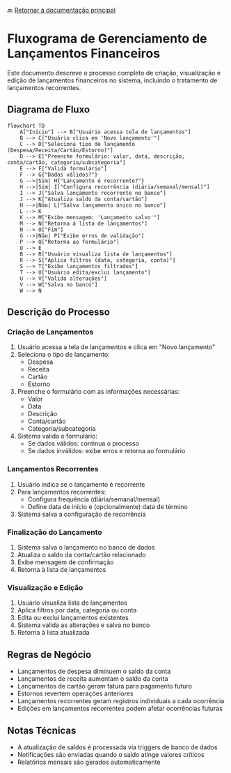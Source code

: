 🔙 [Retornar à documentação principal](../../README.md)

# Fluxograma de Gerenciamento de Lançamentos Financeiros

Este documento descreve o processo completo de criação, visualização e edição de lançamentos financeiros no sistema, incluindo o tratamento de lançamentos recorrentes.

## Diagrama de Fluxo

```mermaid
flowchart TD
    A["Início"] --> B["Usuário acessa tela de lançamentos"]
    B --> C["Usuário clica em 'Novo lançamento'"]
    C --> D["Seleciona tipo de lançamento (Despesa/Receita/Cartão/Estorno)"]
    D --> E["Preenche formulário: valor, data, descrição, conta/cartão, categoria/subcategoria"]
    E --> F["Valida formulário"]
    F --> G{"Dados válidos?"}
    G -->|Sim| H{"Lançamento é recorrente?"}
    H -->|Sim| I["Configura recorrência (diária/semanal/mensal)"]
    I --> J["Salva lançamento recorrente no banco"]
    J --> K["Atualiza saldo da conta/cartão"]
    H -->|Não| L["Salva lançamento único no banco"]
    L --> K
    K --> M["Exibe mensagem: 'Lançamento salvo'"]
    M --> N["Retorna à lista de lançamentos"]
    N --> O["Fim"]
    G -->|Não| P["Exibe erros de validação"]
    P --> Q["Retorna ao formulário"]
    Q --> E
    B --> R["Usuário visualiza lista de lançamentos"]
    R --> S["Aplica filtros (data, categoria, conta)"]
    S --> T["Exibe lançamentos filtrados"]
    T --> U["Usuário edita/exclui lançamento"]
    U --> V["Valida alterações"]
    V --> W["Salva no banco"]
    W --> N
```

## Descrição do Processo

### Criação de Lançamentos

1. Usuário acessa a tela de lançamentos e clica em "Novo lançamento"
2. Seleciona o tipo de lançamento:
   - Despesa
   - Receita
   - Cartão
   - Estorno
3. Preenche o formulário com as informações necessárias:
   - Valor
   - Data
   - Descrição
   - Conta/cartão
   - Categoria/subcategoria
4. Sistema valida o formulário:
   - Se dados válidos: continua o processo
   - Se dados inválidos: exibe erros e retorna ao formulário

### Lançamentos Recorrentes

1. Usuário indica se o lançamento é recorrente
2. Para lançamentos recorrentes:
   - Configura frequência (diária/semanal/mensal)
   - Define data de início e (opcionalmente) data de término
3. Sistema salva a configuração de recorrência

### Finalização do Lançamento

1. Sistema salva o lançamento no banco de dados
2. Atualiza o saldo da conta/cartão relacionado
3. Exibe mensagem de confirmação
4. Retorna à lista de lançamentos

### Visualização e Edição

1. Usuário visualiza lista de lançamentos
2. Aplica filtros por data, categoria ou conta
3. Edita ou exclui lançamentos existentes
4. Sistema valida as alterações e salva no banco
5. Retorna à lista atualizada

## Regras de Negócio

- Lançamentos de despesa diminuem o saldo da conta
- Lançamentos de receita aumentam o saldo da conta
- Lançamentos de cartão geram fatura para pagamento futuro
- Estornos revertem operações anteriores
- Lançamentos recorrentes geram registros individuais a cada ocorrência
- Edições em lançamentos recorrentes podem afetar ocorrências futuras

## Notas Técnicas

- A atualização de saldos é processada via triggers de banco de dados
- Notificações são enviadas quando o saldo atinge valores críticos
- Relatórios mensais são gerados automaticamente
